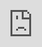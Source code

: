 ```yaml
---
layout: post
date:   2021-04-20
image: "/conflict_urbanism_sp2021/images/csr_thumbnail.png"
title:  "Template Post: Title of Your Final Project"
author: "Henry Black, Gizem Karagoz, Caroline Maxwell, Adam Vosburgh"
---
```


#### **Food Insecurity in the Hudson Valley**  

![Placeholder Image](/conflict_urbanism_sp2021/images/FoodScarcity/images/farmPlaceholder.jpeg)

In 1970, Henry Kissinger remarked that "[when you] control food, you control the people." While food can transcend cultural boundaries, it is also a site of conflict. Our research focuses on the superfluous nature of corporate supply chains and why food becomes increasingly vulnerable the further it travels from its source. We hope to reveal broader systemic fractures in our food system through examining infrastructures' role in exacerbating food insecurity in the Hudson Valley during the Covid-19 pandemic. Why does a food desert exist in such an agriculturally wealthy region? What are methods for creating food sovereignty? How is food being utilized as a tool of soft power?  

In investigating the Hudson Valley's local struggles, we hope to reveal broader systemic fractures within the US food system. Our government has prioritized capital over sustainability, and we are now seeing the repercussions of that prioritization in climate change, food insecurity, and environmental degradation. The COVID-19 pandemic has further illuminated how fragile we are as a species and provided a window to reflect and reorient our relationship with the world. What can food teach us about recovering from the pandemic and evolving as a species? In what ways does food infrastructure conceptually and physically perform in the staging of capitalist narratives?   

#### Food Insecurity  

Food insecurity refers to the USDA's measure of access to enough food for all household members to have an active, healthy life. This may reflect a family's need to make trade-offs between essential basic needs, such as housing or medical bills, and purchasing nutritionally adequate foods. The pandemic has exacerbated the patterns of vulnerability that cause food insecurity. As schools closed and people lost their jobs, meals became increasingly difficult to afford.  

<div class="iframe-column"><iframe src="https://api.mapbox.com/styles/v1/mapbox/satellite-v9.html?title=true&access_token=pk.eyJ1IjoibWFwYm94IiwiYSI6ImNpejY4NDg1bDA1cjYzM280NHJ5NzlvNDMifQ.d6e-nNyBDtmQCVwVNivz7A#2/0/0" style="position:absolute;top:0;left:0;width:100%;height:100%;" frameborder="0"></iframe></div>  
This map will illustrate food insecurity rates pre/post covid once the data is released from Feeding America Foundation this week.   

![Infrastructure Diagram](/conflict_urbanism_sp2021/images/FoodScarcity/images/diagramPlaceholder1.png)  

![Infrastructure Diagram](/conflict_urbanism_sp2021/images/FoodScarcity/images/diagramPlaceholder2.png)  

Infrastructure networks facilitate the flow of goods and allow for their exchange over space. They are the foundation of the production, processing, storage, distribution, retailing, consumption, and waste management of food within a broader system. These systems simultaneously reveal forms of political rationality that shape their terms of access. While food infrastructures promise development and stability, their breakdowns reveal unsustainable notions of progress and economic growth. The tension between promise and failure makes infrastructure a productive site for analysis.  

This diagram illustrates how food becomes increasingly vulnerable the further it travels from its source. It illustrates the apparatuses of infrastructural dependency embedded within our food systems. A select few corporations have monopolized these networks, so when one fails, the ripple effects are felt throughout the country. This is why most food has to travel at least 100 miles to be stocked right next to its source in Ulster County. 
In contrast, shorter food chains are being established, such as CSAs, farmers markets, and food banks. Our research looks further into these grassroots organizing efforts as infrastructural forms of resistance which are fundamental to Hudson Valley’s food supply chain.  

#### Apple Case Study  

![Apple Case Study](/conflict_urbanism_sp2021/images/FoodScarcity/images/applesToapples1.png)  

For example, here is a case study that compares two apples purchased in Kingston, NY. One from Walmart and one from the local farmers market.  

#### Ulster County  

<div class="iframe-column"><iframe src="https://akv2118.github.io/ConflictUrbSp2021/Ulster-Map/index.html" style="position:absolute;top:0;left:0;width:100%;height:100%;" frameborder="0"></iframe></div>  

#### Kingston  

![Kinston Nodes on Supply Chains](/conflict_urbanism_sp2021/images/FoodScarcity/maps/placeholder1.png)  

We mapped nodes on a long and short supply chain for Kingston, in this map red being for points on a long supply chain, yellow for short, orange for both.  

![Long Chain - Kingston](/conflict_urbanism_sp2021/images/FoodScarcity/maps/placeholder2.png)  

Nodes on a long chain are primarily grocery stores and big box retailers, Hanaford, Walmart, Target. We chose Walmart as a typical example of a long supply chain and looked into their supply chain.  

![Long Chain - Travel Distance](/conflict_urbanism_sp2021/images/FoodScarcity/maps/placeholder3.png)  

Going off of publicly accessible information and then phone calls to Walmart itself we were able to make a few decent assumptions. The trips on the journey for a longer supply chain is a farm, a processing facility, distribution center, and Walmart. Three of Walmarts main suppliers are located in Washington State, New York State, and Canada, and they are all owned by or subsidiaries of Super Fresh Growers. For the domestically sourced apples, the trip from Washington state is 2800 miles, and the average distance of Sweet Tango’s orchards (Sweet Tango is a subsidiary of Super Fresh Growers) is about 250 miles, all of their farms are located near the Canadian border. The Walmart distribution centers themselves are located in clusters around Schenectady and Scranton, 80 miles from Kingston. These long chains, supposedly the result of market efficiencies, instead express the logic of consolidated ownership structures.  

![Short Chain - Kingston](/conflict_urbanism_sp2021/images/FoodScarcity/maps/placeholder4.png)  

Items that fall on a short chain for Kingston are farms, local distribution centers, food pantries and farmers markets. We chose Kingston farmers market as an example.  

![Short Chain - Travel Distance](/conflict_urbanism_sp2021/images/FoodScarcity/maps/placeholder5.png)  

A primary orchard that sells its produce at Kingston Farmers market is Maynard farms, an 8 mile drive away. Maynard farms is one of thousands of small or mid-sized hudson valley farms whose produce are left out of larger supply chains because of their lack of access to large distributors, resulting in these “short chains” that are made through direct community links as an alternative infrastructure. The result of a food system running at peak market efficiency for consolidated actors is grocery stores stocked with products not from the incredible agricultural wealth they are surrounded by, the pricing of which makes them unaffordable to over 10% of the population.  

![Apple Embodied Energy](/conflict_urbanism_sp2021/images/FoodScarcity/images/applesToapples2.png)  

This is a placeholder but we would like to make an attempt at calculating embodied carbon, energy, water, and labor in our apples.  
 
#### Forms of Resistance  

Need some stuff here.
